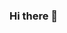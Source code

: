 ### Hi there 👋

<!--
**AmirIdris/AmirIdris** is a ✨ _special_ ✨ repository because its `README.md` (this file) appears on your GitHub profile.

Here are some ideas to get you started:

- 🔭 I’m working on python Django, Django restframework, React, Nodejs  ...
- 🌱 I’m currently learning  ...
- 👯 I’m looking to collaborate on any FullStack Project ...
- 🤔 I’m looking for help with Socket Io in Django ...
- 💬 Ask me about ...
- 📫 How to reach me: https://github.com/AmirIdris
- 😄 Pronouns: ...
- ⚡ Fun fact: ...
-->



